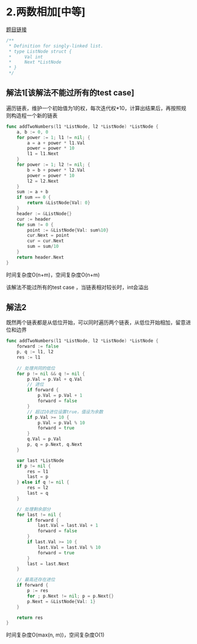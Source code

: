 # 2.两数相加[中等]

[题目链接](https://leetcode-cn.com/problems/add-two-numbers/)

```go
/**
 * Definition for singly-linked list.
 * type ListNode struct {
 *     Val int
 *     Next *ListNode
 * }
 */
```

## 解法1[该解法不能过所有的test case]
遍历链表，维护一个初始值为1的权，每次迭代权*10，计算出结果后，再按照规则构造程一个新的链表
```go
func addTwoNumbers(l1 *ListNode, l2 *ListNode) *ListNode {
    a, b := 0, 0
    for power := 1; l1 != nil; {
        a = a + power * l1.Val
        power = power * 10 
        l1 = l1.Next
    }
    for power := 1; l2 != nil; {
        b = b + power * l2.Val
        power = power * 10
        l2 = l2.Next
    }
    sum := a + b
    if sum == 0 {
        return &ListNode{Val: 0}
    }
    header := &ListNode{}
    cur := header
    for sum != 0 {
        point := &ListNode{Val: sum%10}
        cur.Next = point
        cur = cur.Next
        sum = sum/10
    }
    return header.Next
}
```
时间复杂度O(n+m)，空间复杂度O(n+m)

该解法不能过所有的test case ，当链表相对较长时，int会溢出

## 解法2
既然两个链表都是从低位开始，可以同时遍历两个链表，从低位开始相加，留意进位和边界
```go
func addTwoNumbers(l1 *ListNode, l2 *ListNode) *ListNode {
    forward := false
    p, q := l1, l2
    res := l1
    
    // 处理共同的低位
    for p != nil && q != nil {
        p.Val = p.Val + q.Val
        // 进位
        if forward {
            p.Val = p.Val + 1
            forward = false
        }
        // 超过10进位设置true，值设为余数
        if p.Val >= 10 {
            p.Val = p.Val % 10
            forward = true
        }
        q.Val = p.Val
        p, q = p.Next, q.Next
    }

    var last *ListNode
    if p != nil {
        res = l1
        last = p
    } else if q != nil {
        res = l2
        last = q
    }

    // 处理剩余部分
    for last != nil {
        if forward {
            last.Val = last.Val + 1
            forward = false
        }
        if last.Val >= 10 {
            last.Val = last.Val % 10
            forward = true
        }
        last = last.Next
    }

    // 最高还存在进位
    if forward {
        p := res
        for ; p.Next != nil; p = p.Next{}
        p.Next = &ListNode{Val: 1}
    }

    return res
}
```
时间复杂度O(max(n, m))，空间复杂度O(1)